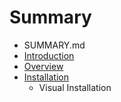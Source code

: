 # Summary

* SUMMARY.md
* [Introduction](introduction.md)
* [Overview](overview.md)
* [Installation](installation.md)
   * Visual Installation

